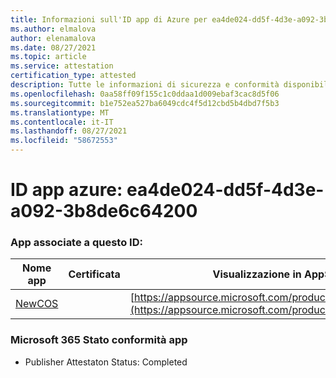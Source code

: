 ```yaml
---
title: Informazioni sull'ID app di Azure per ea4de024-dd5f-4d3e-a092-3b8de6c64200
ms.author: elmalova
author: elenamalova
ms.date: 08/27/2021
ms.topic: article
ms.service: attestation
certification_type: attested
description: Tutte le informazioni di sicurezza e conformità disponibili per ea4de024-dd5f-4d3e-a092-3b8de6c64200.
ms.openlocfilehash: 0aa58ff09f155c1c0ddaa1d009ebaf3cac8d5f06
ms.sourcegitcommit: b1e752ea527ba6049cdc4f5d12cbd5b4dbd7f5b3
ms.translationtype: MT
ms.contentlocale: it-IT
ms.lasthandoff: 08/27/2021
ms.locfileid: "58672553"
---
```

# <a name="azure-app-id-ea4de024-dd5f-4d3e-a092-3b8de6c64200"></a>ID app azure: ea4de024-dd5f-4d3e-a092-3b8de6c64200


### <a name="apps-associated-with-this-id"></a>App associate a questo ID:
| **Nome app** | **Certificata** | **Visualizzazione in AppSource** |
|--------------|---------------|-----------------------|
| [NewCOS](https://docs.microsoft.com/microsoft-365-app-certification/forward/WA200001104) |  | [https://appsource.microsoft.com/product/office/WA200001104](https://appsource.microsoft.com/product/office/WA200001104) |

### <a name="microsoft-365-app-compliance-status"></a>Microsoft 365 Stato conformità app
- Publisher Attestaton Status: Completed
